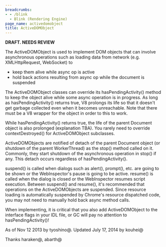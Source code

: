 ```yaml
---
breadcrumbs:
- - /blink
  - Blink (Rendering Engine)
page_name: activedomobject
title: ActiveDOMObject
---
```


**DRAFT. NEEDS REVIEW**

The ActiveDOMObject is used to implement DOM objects that can involve
asynchronous operations such as loading data from network (e.g. XMLHttpRequest,
WebSocket) to

*   keep them alive while async op is active
*   hold back actions resulting from async op while the document is
            suspended

The ActiveDOMObject classes can override its hasPendingActivity() method to keep
the object alive while some async operation is in progress. As long as
hasPendingActivity() returns true, V8 prolongs its life so that it doesn't get
garbage collected even when it becomes unreachable. Note that there must be a V8
wrapper for the object in order to this to work.

While hasPendingActivity() returns true, the life of the parent Document object
is also prolonged (explanation TBA). You rarely need to override
contextDestroyed() for ActiveDOMObject subclasses.

ActiveDOMObjects are notified of detach of the parent Document object (or
shutdown of the parent WorkerThread) as the stop() method called on it.
Commonly, they start shutdown of the asynchronous operation in stop() if any.
This detach occurs regardless of hasPendingActivity().

suspend() is called when dialogs such as alert(), prompt(), etc. are going to be
shown or the WebInspector's pause is going to be active. resume() is called when
the dialog is closed or the WebInspector resumes script execution. Between
suspend() and resume(), it's recommended that operations on the ActiveDOMObjects
are suspended. Since resource loading is automatically suspended by Chrome's
resource dispatched code, you may not need to manually hold back async method
calls.

When implementing, it is critical that you also add ActiveDOMObject to the
interface flags in your IDL file, or GC will pay no attention to
hasPendingActivity()!

As of Nov 12 2013 by tyoshino@. Updated July 17, 2014 by kouhei@

Thanks haraken@, abarth@
